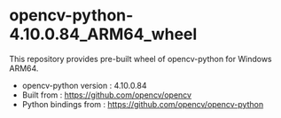 # opencv-python-4.10.0.84_ARM64_wheel
This repository provides pre-built wheel of opencv-python for Windows ARM64.

- opencv-python version : 4.10.0.84
- Built from : https://github.com/opencv/opencv
- Python bindings from : https://github.com/opencv/opencv-python

